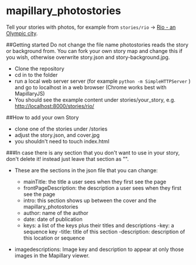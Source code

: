 # mapillary_photostories
Tell your stories with photos, for example from `stories/rio` -> [Rio - an Olympic city](http://mapillary.github.io/mapillary_photostories/stories/rio/).

##Getting started
    Do not change the file name photostories reads the story or background from. You can fork your own story map and change this if you wish, otherwise overwrite story.json and story-background.jpg.

  - Clone the repository
  - cd in to the folder
  - run a local web server server (for example `python -m SimpleHTTPServer` ) and go to localhost in a web browser (Chrome works best with MapillaryJS)
  - You should see the example content under stories/your_story, e.g. [http://localhost:8000/stories/rio/](http://localhost:8000/stories/rio/)

##How to add your own Story

  - clone one of the stories under /stories
  - adjust the story.json, and cover.jpg
  - you shouldn't need to touch index.html
  
###In case there is any section that you don't want to use in your story, don't delete it! instead just leave that section as "".

  - These are the sections in the json file that you can change:

    - mainTitle: the title a user sees when they first see the page
    - frontPageDescription: the description a user sees when they first see the page
    - intro: this section shows up between the cover and the mapillary_photostories
    - author: name of the author
    - date: date of publication
    - keys: a list of the keys plus their titles and descriptions
      -key: a sequence key
      -title: title of this section
      -description: description of this location or sequence
  - imagedescriptions: Image key and  description to appear at only those images in the Mapillary viewer.
